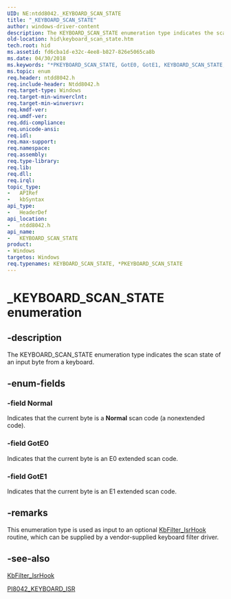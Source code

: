```yaml
---
UID: NE:ntdd8042._KEYBOARD_SCAN_STATE
title: "_KEYBOARD_SCAN_STATE"
author: windows-driver-content
description: The KEYBOARD_SCAN_STATE enumeration type indicates the scan state of an input byte from a keyboard.
old-location: hid\keyboard_scan_state.htm
tech.root: hid
ms.assetid: fd6cba1d-e32c-4ee8-b827-826e5065ca8b
ms.date: 04/30/2018
ms.keywords: "*PKEYBOARD_SCAN_STATE, GotE0, GotE1, KEYBOARD_SCAN_STATE, KEYBOARD_SCAN_STATE enumeration [Human Input Devices], Normal, PKEYBOARD_SCAN_STATE, PKEYBOARD_SCAN_STATE enumeration pointer [Human Input Devices], _KEYBOARD_SCAN_STATE, hid.keyboard_scan_state, i8042ref_c83b037a-9874-4ae3-b951-9d37a1df03be.xml, ntdd8042/GotE0, ntdd8042/GotE1, ntdd8042/KEYBOARD_SCAN_STATE, ntdd8042/Normal, ntdd8042/PKEYBOARD_SCAN_STATE"
ms.topic: enum
req.header: ntdd8042.h
req.include-header: Ntdd8042.h
req.target-type: Windows
req.target-min-winverclnt: 
req.target-min-winversvr: 
req.kmdf-ver: 
req.umdf-ver: 
req.ddi-compliance: 
req.unicode-ansi: 
req.idl: 
req.max-support: 
req.namespace: 
req.assembly: 
req.type-library: 
req.lib: 
req.dll: 
req.irql: 
topic_type:
-	APIRef
-	kbSyntax
api_type:
-	HeaderDef
api_location:
-	ntdd8042.h
api_name:
-	KEYBOARD_SCAN_STATE
product:
- Windows
targetos: Windows
req.typenames: KEYBOARD_SCAN_STATE, *PKEYBOARD_SCAN_STATE
---
```


# _KEYBOARD_SCAN_STATE enumeration


## -description


The KEYBOARD_SCAN_STATE enumeration type indicates the scan state of an input byte from a keyboard.


## -enum-fields




### -field Normal

Indicates that the current byte is a <b>Normal</b> scan code (a nonextended code).


### -field GotE0

Indicates that the current byte is an E0 extended scan code.


### -field GotE1

Indicates that the current byte is an E1 extended scan code.


## -remarks



This enumeration type is used as input to an optional <a href="https://msdn.microsoft.com/0feca7de-aa80-4d1e-a5fc-901c18169649">KbFilter_IsrHook</a> routine, which can be supplied by a vendor-supplied keyboard filter driver.




## -see-also




<a href="https://msdn.microsoft.com/0feca7de-aa80-4d1e-a5fc-901c18169649">KbFilter_IsrHook</a>



<a href="https://msdn.microsoft.com/library/windows/hardware/ff543248">PI8042_KEYBOARD_ISR</a>
 

 


